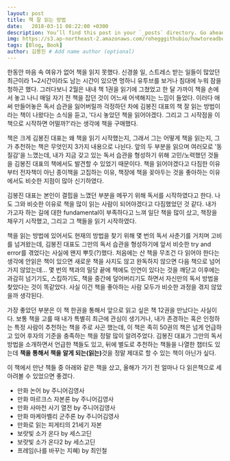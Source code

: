 ```yaml
---
layout: post
title: 책 잘 읽는 방법
date:   2018-03-11 08:22:00 +0300
description: You’ll find this post in your `_posts` directory. Go ahead and edit it and re-build the site to see your changes. # Add post description (optional)
img: https://s3.ap-northeast-2.amazonaws.com/rohegggithubio/howtoreadbook.jpg # Add image post (optional)
tags: [Blog, Book]
author: 김봉진 # Add name author (optional)
---
```


한동안 마음 속 여유가 없어 책을 읽지 못했다. 신경쓸 일, 스트레스 받는 일들이 많았던 최근이라 1~2시간이라도 남는 시간이 있으면 멍하니 유투브를 보거나 침대에 누워 잠을 청하곤 했다. 그러다보니 2월은 내내 책 1권을 읽기에 그쳤었고 한 달 가까이 책을 손에서 놓고 나니 매일 자기 전 책을 잡던 것이 어느새 어색해지는 느낌이 들었다. 이러다 애써 만들어놓은 독서 습관을 잃어버릴까 걱정하던 차에 김봉진 대표의 책 잘 읽는 방법이라는 책이 나왔다는 소식을 듣고, '다시 놓았던 책을 읽어야겠다. 그리고 그 시작점을 이 책으로 시작하면 어떨까?'라는 생각에 책을 구매했다.

책은 크게 김봉진 대표는 왜 책을 읽기 시작했는지, 그래서 그는 어떻게 책을 읽는지, 그가 추천하는 책은 무엇인지 3가지 내용으로 나뉜다.
앞의 두 부분을 읽으며 여러모로 '동질감'을 느꼈는데, 내가 지금 갖고 있는 독서 습관을 형성하기 위해 고민/노력했던 것들을 김봉진 대표의 책에서도 발견할 수 있었기 때문이다. 책을 읽어야겠다고 다짐한 이유부터 전자책이 아닌 종이책을 고집하는 이유, 책장에 책을 꽂아두는 것을 좋아하는 이유에서도 비슷한 지점이 많아 신기하였다.

김봉진 대표는 본인이 결핍을 느꼈던 부분을 메꾸기 위해 독서를 시작하였다고 한다. 나도 그와 비슷한 이유로 책을 많이 읽는 사람이 되어야겠다고 다짐했었던 것 같다. 내가 가고자 하는 길에 대한 fundamental이 부족하다고 느껴 일단 책을 많이 샀고, 책장을 채우기 시작했고, 그리고 그 책들을 읽기 시작하였다.

책을 읽는 방법에 있어서도 현재의 방법을 찾기 위해 몇 번의 독서 사춘기를 거치며 고비를 넘겨왔는데, 김봉진 대표도 그만의 독서 습관을 형성하기에 앞서 비슷한 try and error를 겪었다는 사실에 왠지 뿌듯(?)했다. 처음에는 산 책을 무조건 다 읽어야 한다는 생각에 안읽은 책이 있으면 새로운 책을 사지도 않고 완독하지 않으면 다음 책으로 넘어가지 않았는데... 몇 번의 책과의 밀당 끝에 책에도 인연이 있다는 것을 깨닫고 이후에는 과감히 넘기기도, 스킵하기도, 책을 중간에 덮어버리기도 하면서 자신만의 독서 방법을 찾았다는 것이 똑같았다. 사실 이건 책을 좋아하는 사람 모두가 비슷한 과정을 겪지 않았을까 생각된다.

가장 좋았던 부분은 이 책 한권을 통해서 앞으로 읽고 싶은 책 12권을 만났다는 사실이다. 보통 책을 고를 때 내가 특별히 최근에 관심이 생기거나, 내가 존경하는 혹은 인정하는 특정 사람이 추천하는 책을 주로 사곤 했는데, 이 책은 족히 50권의 책은 넘게 언급하고 있어 후자의 기준을 충족하는 책을 정말 많이 알려주었다. 김봉진 대표가 그만의 독서 방법을 소개하면서 언급한 책들도 있고, 뒤에 별도로 추천하는 책들을 나열한 챕터도 있는데 <b>책을 통해서 책을 알게 되는(읽는)</b>것을 정말 제대로 할 수 있는 책이 아닌가 싶다.

이 책에서 만난 책들 중 아래와 같은 책을 샀고, 올해가 가기 전 얼마나 다 읽은책으로 세아려볼 수 있었으면 좋겠다.

- 만화 논어 by 주니어김영사
- 만화 마르크스 자본론 by 주니어김영사
- 만화 사마천 사기 열전 by 주니어김영사
- 만화 마케아벨리 군주론 by 주니어김영사
- 만화로 읽는 피게티의 21세기 자본
- 보랏빛 소가 온다 by 세스고딘
- 보랏빛 소가 온다2 by 세스고딘
- 프레임(나를 바꾸는 지혜) by 최인철
